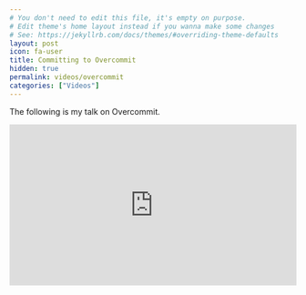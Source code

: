 ```yaml
---
# You don't need to edit this file, it's empty on purpose.
# Edit theme's home layout instead if you wanna make some changes
# See: https://jekyllrb.com/docs/themes/#overriding-theme-defaults
layout: post
icon: fa-user
title: Committing to Overcommit
hidden: true
permalink: videos/overcommit
categories: ["Videos"]
---
```


The following is my talk on Overcommit.

<style>.embed-container { position: relative; padding-bottom: 56.25%; height: 0; overflow: hidden; max-width: 100%; } .embed-container iframe, .embed-container object, .embed-container embed { position: absolute; top: 0; left: 0; width: 100%; height: 100%; }</style><div class='embed-container'><iframe src="https://www.youtube.com/embed/ECBfynL_BzU" frameborder="0"

allow="accelerometer; autoplay; encrypted-media; gyroscope; picture-in-picture" allowfullscreen></iframe></div>
